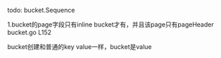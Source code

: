 todo:
bucket.Sequence

1.bucket的page字段只有inline bucket才有，并且该page只有pageHeader  bucket.go L152

bucket创建和普通的key value一样，bucket是value


